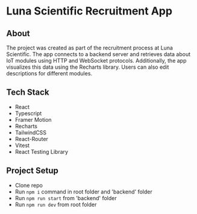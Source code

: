 # Luna Scientific Recruitment App

## About

The project was created as part of the recruitment process at Luna Scientific. The app connects to a backend server and retrieves data about IoT modules using HTTP and WebSocket protocols. Additionally, the app visualizes this data using the Recharts library. Users can also edit descriptions for different modules.

## Tech Stack

- React
- Typescript
- Framer Motion
- Recharts
- TailwindCSS
- React-Router
- Vitest
- React Testing Library

## Project Setup

- Clone repo
- Run `npm i` command in root folder and 'backend' folder
- Run `npm run start` from 'backend' folder
- Run `npm run dev` from root folder
